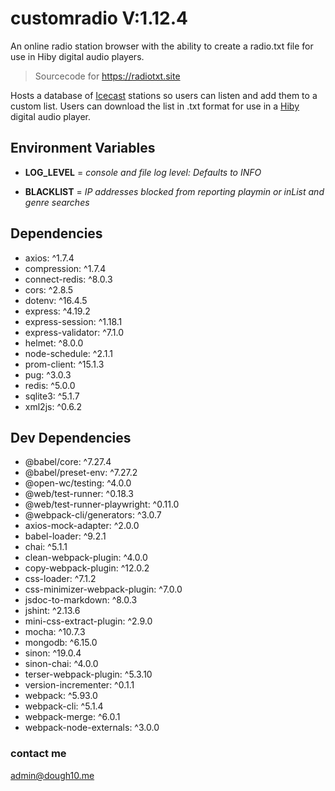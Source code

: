 # customradio V:1.12.4

An online radio station browser with the ability to create a radio.txt file for use in Hiby digital audio players.

> Sourcecode for <https://radiotxt.site>

Hosts a database of [Icecast](https://icecast.org/) stations so users can listen and add them to a custom list. Users can download the list in .txt format for use in a [Hiby](https://store.hiby.com/) digital audio player.

## Environment Variables

- **LOG_LEVEL** = *console and file log level: Defaults to INFO*

- **BLACKLIST** = *IP addresses blocked from reporting playmin or inList and genre searches*

## Dependencies

- axios: ^1.7.4
- compression: ^1.7.4
- connect-redis: ^8.0.3
- cors: ^2.8.5
- dotenv: ^16.4.5
- express: ^4.19.2
- express-session: ^1.18.1
- express-validator: ^7.1.0
- helmet: ^8.0.0
- node-schedule: ^2.1.1
- prom-client: ^15.1.3
- pug: ^3.0.3
- redis: ^5.0.0
- sqlite3: ^5.1.7
- xml2js: ^0.6.2

## Dev Dependencies

- @babel/core: ^7.27.4
- @babel/preset-env: ^7.27.2
- @open-wc/testing: ^4.0.0
- @web/test-runner: ^0.18.3
- @web/test-runner-playwright: ^0.11.0
- @webpack-cli/generators: ^3.0.7
- axios-mock-adapter: ^2.0.0
- babel-loader: ^9.2.1
- chai: ^5.1.1
- clean-webpack-plugin: ^4.0.0
- copy-webpack-plugin: ^12.0.2
- css-loader: ^7.1.2
- css-minimizer-webpack-plugin: ^7.0.0
- jsdoc-to-markdown: ^8.0.3
- jshint: ^2.13.6
- mini-css-extract-plugin: ^2.9.0
- mocha: ^10.7.3
- mongodb: ^6.15.0
- sinon: ^19.0.4
- sinon-chai: ^4.0.0
- terser-webpack-plugin: ^5.3.10
- version-incrementer: ^0.1.1
- webpack: ^5.93.0
- webpack-cli: ^5.1.4
- webpack-merge: ^6.0.1
- webpack-node-externals: ^3.0.0

### contact me

<admin@dough10.me>